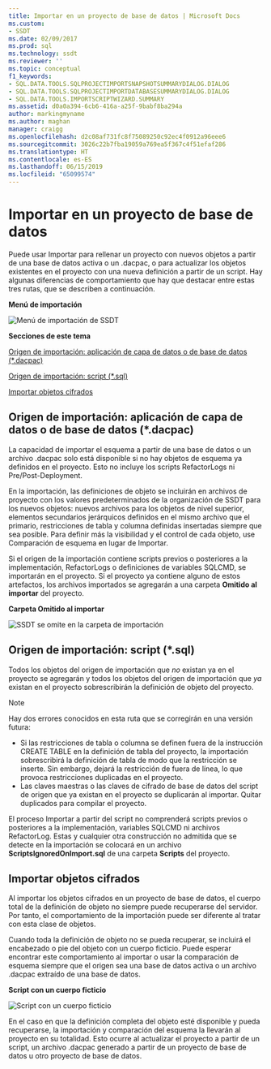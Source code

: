 ```yaml
---
title: Importar en un proyecto de base de datos | Microsoft Docs
ms.custom:
- SSDT
ms.date: 02/09/2017
ms.prod: sql
ms.technology: ssdt
ms.reviewer: ''
ms.topic: conceptual
f1_keywords:
- SQL.DATA.TOOLS.SQLPROJECTIMPORTSNAPSHOTSUMMARYDIALOG.DIALOG
- SQL.DATA.TOOLS.SQLPROJECTIMPORTDATABASESUMMARYDIALOG.DIALOG
- SQL.DATA.TOOLS.IMPORTSCRIPTWIZARD.SUMMARY
ms.assetid: d0a0a394-6cb6-416a-a25f-9babf8ba294a
author: markingmyname
ms.author: maghan
manager: craigg
ms.openlocfilehash: d2c08af731fc8f75089250c92ec4f0912a96eee6
ms.sourcegitcommit: 3026c22b7fba19059a769ea5f367c4f51efaf286
ms.translationtype: HT
ms.contentlocale: es-ES
ms.lasthandoff: 06/15/2019
ms.locfileid: "65099574"
---
```

# <a name="import-into-a-database-project"></a>Importar en un proyecto de base de datos
Puede usar Importar para rellenar un proyecto con nuevos objetos a partir de una base de datos activa o un .dacpac, o para actualizar los objetos existentes en el proyecto con una nueva definición a partir de un script. Hay algunas diferencias de comportamiento que hay que destacar entre estas tres rutas, que se describen a continuación.  
  
**Menú de importación**  
  
![Menú de importación de SSDT](../ssdt/media/ssdt-import.gif "Menú de importación de SSDT")  
  
**Secciones de este tema**  
  
[Origen de importación: aplicación de capa de datos o de base de datos (*.dacpac)](#bkmk_import_source_db)  
  
[Origen de importación: script (*.sql)](#bkmk_import_source_script)  
  
[Importar objetos cifrados](#bkmk_import_encrypted)  
  
## <a name="bkmk_import_source_db"></a>Origen de importación: aplicación de capa de datos o de base de datos (*.dacpac)  
La capacidad de importar el esquema a partir de una base de datos o un archivo .dacpac solo está disponible si no hay objetos de esquema ya definidos en el proyecto. Esto no incluye los scripts RefactorLogs ni Pre/Post-Deployment.  
  
En la importación, las definiciones de objeto se incluirán en archivos de proyecto con los valores predeterminados de la organización de SSDT para los nuevos objetos: nuevos archivos para los objetos de nivel superior, elementos secundarios jerárquicos definidos en el mismo archivo que el primario, restricciones de tabla y columna definidas insertadas siempre que sea posible. Para definir más la visibilidad y el control de cada objeto, use Comparación de esquema en lugar de Importar.  
  
Si el origen de la importación contiene scripts previos o posteriores a la implementación, RefactorLogs o definiciones de variables SQLCMD, se importarán en el proyecto. Si el proyecto ya contiene alguno de estos artefactos, los archivos importados se agregarán a una carpeta **Omitido al importar** del proyecto.  
  
**Carpeta Omitido al importar**  
  
![SSDT se omite en la carpeta de importación](../ssdt/media/ssdt-ignoredonimport.gif "SSDT se omite en la carpeta de importación")  
  
## <a name="bkmk_import_source_script"></a>Origen de importación: script (*.sql)  
Todos los objetos del origen de importación que *no* existan ya en el proyecto se agregarán y todos los objetos del origen de importación que *ya* existan en el proyecto sobrescribirán la definición de objeto del proyecto.  
  
> [!NOTE]  
> Hay dos errores conocidos en esta ruta que se corregirán en una versión futura:  
>   
> -   Si las restricciones de tabla o columna se definen fuera de la instrucción CREATE TABLE en la definición de tabla del proyecto, la importación sobrescribirá la definición de tabla de modo que la restricción se inserte. Sin embargo, dejará la restricción de fuera de línea, lo que provoca restricciones duplicadas en el proyecto.  
> -   Las claves maestras o las claves de cifrado de base de datos del script de origen que ya existan en el proyecto se duplicarán al importar. Quitar duplicados para compilar el proyecto.  
  
El proceso Importar a partir del script no comprenderá scripts previos o posteriores a la implementación, variables SQLCMD ni archivos RefactorLog. Estas y cualquier otra construcción no admitida que se detecte en la importación se colocará en un archivo **ScriptsIgnoredOnImport.sql** de una carpeta **Scripts** del proyecto.  
  
 
## <a name="bkmk_import_encrypted"></a>Importar objetos cifrados  
Al importar los objetos cifrados en un proyecto de base de datos, el cuerpo total de la definición de objeto no siempre puede recuperarse del servidor. Por tanto, el comportamiento de la importación puede ser diferente al tratar con esta clase de objetos.  
  
Cuando toda la definición de objeto no se pueda recuperar, se incluirá el encabezado o pie del objeto con un cuerpo ficticio. Puede esperar encontrar este comportamiento al importar o usar la comparación de esquema siempre que el origen sea una base de datos activa o un archivo .dacpac extraído de una base de datos.  
  
**Script con un cuerpo ficticio**  
  
![Script con un cuerpo ficticio](../ssdt/media/ssdt-procwithencryption.gif "Script con un cuerpo ficticio")  
  
En el caso en que la definición completa del objeto esté disponible y pueda recuperarse, la importación y comparación del esquema la llevarán al proyecto en su totalidad. Esto ocurre al actualizar el proyecto a partir de un script, un archivo .dacpac generado a partir de un proyecto de base de datos u otro proyecto de base de datos.  
  
